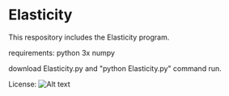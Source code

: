 # Elasticity
This respository includes the Elasticity program.

requirements:
python 3x
numpy

download  Elasticity.py and "python Elasticity.py" command run.



License:
![Alt text](/img/CC-BY_icon.svg.png"Title")
